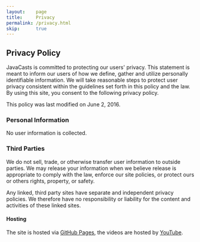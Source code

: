 ```yaml
---
layout:    page
title:     Privacy
permalink: /privacy.html
skip:      true
---
```


## Privacy Policy

JavaCasts is committed to protecting our users' privacy. This statement
is meant to inform our users of how we define, gather and utilize
personally identifiable information. We will take reasonable steps to
protect user privacy consistent within the guidelines set forth in this
policy and the law. By using this site, you consent to the following
privacy policy.

This policy was last modified on June 2, 2016.

### Personal Information

No user information is collected.

### Third Parties

We do not sell, trade, or otherwise transfer user information to outside
parties. We may release your information when we believe release is
appropriate to comply with the law, enforce our site policies, or
protect ours or others rights, property, or safety.

Any linked, third party sites have separate and independent privacy
policies. We therefore have no responsibility or liability for the
content and activities of these linked sites.

#### Hosting

The site is hosted via [GitHub Pages](https://pages.github.com/), the
videos are hosted by [YouTube](https://youtube.com/).
